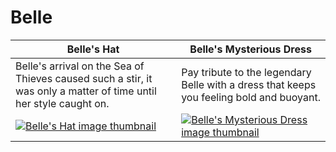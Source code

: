 # Belle

| Belle's Hat | Belle's Mysterious Dress |
| ----------- | ------------------------ |
| Belle's arrival on the Sea of Thieves caused such a stir, it was only a matter of time until her style caught on. | Pay tribute to the legendary Belle with a dress that keeps you feeling bold and buoyant. |
| [![Belle's Hat image thumbnail](https://seaofthieves.wiki.gg/images/c/cd/Belle%27s_Hat.png)](https://seaofthieves.wiki.gg/wiki/Belle's_Hat) | [![Belle's Mysterious Dress image thumbnail](https://seaofthieves.wiki.gg/images/b/b5/Belle%27s_Mysterious_Dress.png)](https://seaofthieves.wiki.gg/wiki/Belle's_Mysterious_Dress) |
